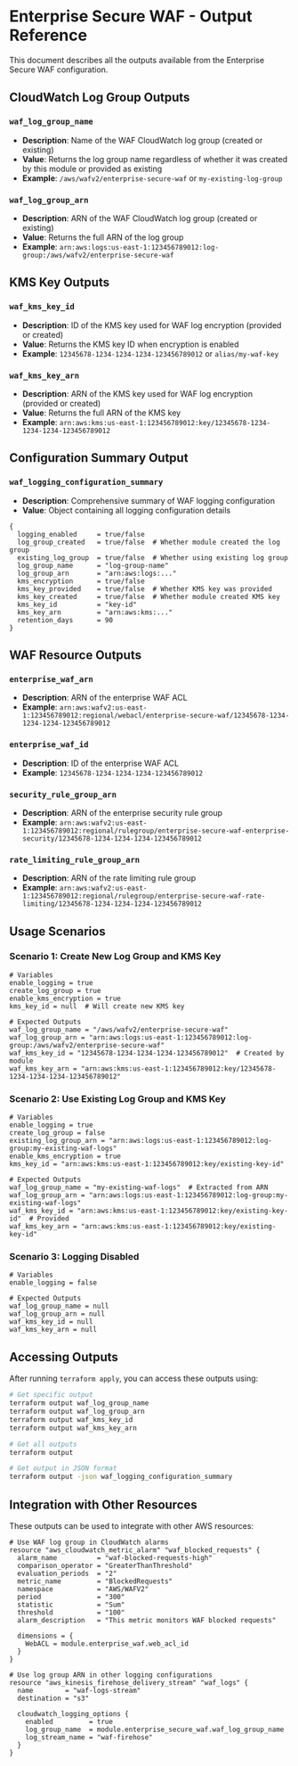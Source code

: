 # Enterprise Secure WAF - Output Reference

This document describes all the outputs available from the Enterprise Secure WAF configuration.

## CloudWatch Log Group Outputs

### `waf_log_group_name`
- **Description**: Name of the WAF CloudWatch log group (created or existing)
- **Value**: Returns the log group name regardless of whether it was created by this module or provided as existing
- **Example**: `/aws/wafv2/enterprise-secure-waf` or `my-existing-log-group`

### `waf_log_group_arn`
- **Description**: ARN of the WAF CloudWatch log group (created or existing)
- **Value**: Returns the full ARN of the log group
- **Example**: `arn:aws:logs:us-east-1:123456789012:log-group:/aws/wafv2/enterprise-secure-waf`

## KMS Key Outputs

### `waf_kms_key_id`
- **Description**: ID of the KMS key used for WAF log encryption (provided or created)
- **Value**: Returns the KMS key ID when encryption is enabled
- **Example**: `12345678-1234-1234-1234-123456789012` or `alias/my-waf-key`

### `waf_kms_key_arn`
- **Description**: ARN of the KMS key used for WAF log encryption (provided or created)
- **Value**: Returns the full ARN of the KMS key
- **Example**: `arn:aws:kms:us-east-1:123456789012:key/12345678-1234-1234-1234-123456789012`

## Configuration Summary Output

### `waf_logging_configuration_summary`
- **Description**: Comprehensive summary of WAF logging configuration
- **Value**: Object containing all logging configuration details

```hcl
{
  logging_enabled     = true/false
  log_group_created   = true/false  # Whether module created the log group
  existing_log_group  = true/false  # Whether using existing log group
  log_group_name      = "log-group-name"
  log_group_arn       = "arn:aws:logs:..."
  kms_encryption      = true/false
  kms_key_provided    = true/false  # Whether KMS key was provided
  kms_key_created     = true/false  # Whether module created KMS key
  kms_key_id          = "key-id"
  kms_key_arn         = "arn:aws:kms:..."
  retention_days      = 90
}
```

## WAF Resource Outputs

### `enterprise_waf_arn`
- **Description**: ARN of the enterprise WAF ACL
- **Example**: `arn:aws:wafv2:us-east-1:123456789012:regional/webacl/enterprise-secure-waf/12345678-1234-1234-1234-123456789012`

### `enterprise_waf_id`
- **Description**: ID of the enterprise WAF ACL
- **Example**: `12345678-1234-1234-1234-123456789012`

### `security_rule_group_arn`
- **Description**: ARN of the enterprise security rule group
- **Example**: `arn:aws:wafv2:us-east-1:123456789012:regional/rulegroup/enterprise-secure-waf-enterprise-security/12345678-1234-1234-1234-123456789012`

### `rate_limiting_rule_group_arn`
- **Description**: ARN of the rate limiting rule group
- **Example**: `arn:aws:wafv2:us-east-1:123456789012:regional/rulegroup/enterprise-secure-waf-rate-limiting/12345678-1234-1234-1234-123456789012`

## Usage Scenarios

### Scenario 1: Create New Log Group and KMS Key
```hcl
# Variables
enable_logging = true
create_log_group = true
enable_kms_encryption = true
kms_key_id = null  # Will create new KMS key

# Expected Outputs
waf_log_group_name = "/aws/wafv2/enterprise-secure-waf"
waf_log_group_arn = "arn:aws:logs:us-east-1:123456789012:log-group:/aws/wafv2/enterprise-secure-waf"
waf_kms_key_id = "12345678-1234-1234-1234-123456789012"  # Created by module
waf_kms_key_arn = "arn:aws:kms:us-east-1:123456789012:key/12345678-1234-1234-1234-123456789012"
```

### Scenario 2: Use Existing Log Group and KMS Key
```hcl
# Variables
enable_logging = true
create_log_group = false
existing_log_group_arn = "arn:aws:logs:us-east-1:123456789012:log-group:my-existing-waf-logs"
enable_kms_encryption = true
kms_key_id = "arn:aws:kms:us-east-1:123456789012:key/existing-key-id"

# Expected Outputs
waf_log_group_name = "my-existing-waf-logs"  # Extracted from ARN
waf_log_group_arn = "arn:aws:logs:us-east-1:123456789012:log-group:my-existing-waf-logs"
waf_kms_key_id = "arn:aws:kms:us-east-1:123456789012:key/existing-key-id"  # Provided
waf_kms_key_arn = "arn:aws:kms:us-east-1:123456789012:key/existing-key-id"
```

### Scenario 3: Logging Disabled
```hcl
# Variables
enable_logging = false

# Expected Outputs
waf_log_group_name = null
waf_log_group_arn = null
waf_kms_key_id = null
waf_kms_key_arn = null
```

## Accessing Outputs

After running `terraform apply`, you can access these outputs using:

```bash
# Get specific output
terraform output waf_log_group_name
terraform output waf_log_group_arn
terraform output waf_kms_key_id
terraform output waf_kms_key_arn

# Get all outputs
terraform output

# Get output in JSON format
terraform output -json waf_logging_configuration_summary
```

## Integration with Other Resources

These outputs can be used to integrate with other AWS resources:

```hcl
# Use WAF log group in CloudWatch alarms
resource "aws_cloudwatch_metric_alarm" "waf_blocked_requests" {
  alarm_name          = "waf-blocked-requests-high"
  comparison_operator = "GreaterThanThreshold"
  evaluation_periods  = "2"
  metric_name         = "BlockedRequests"
  namespace           = "AWS/WAFV2"
  period              = "300"
  statistic           = "Sum"
  threshold           = "100"
  alarm_description   = "This metric monitors WAF blocked requests"

  dimensions = {
    WebACL = module.enterprise_waf.web_acl_id
  }
}

# Use log group ARN in other logging configurations
resource "aws_kinesis_firehose_delivery_stream" "waf_logs" {
  name        = "waf-logs-stream"
  destination = "s3"

  cloudwatch_logging_options {
    enabled         = true
    log_group_name  = module.enterprise_secure_waf.waf_log_group_name
    log_stream_name = "waf-firehose"
  }
}
```